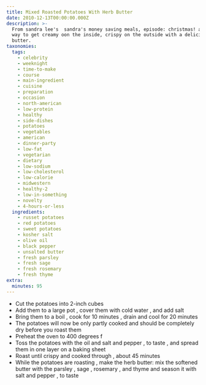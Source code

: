 ```yaml
---
title: Mixed Roasted Potatoes With Herb Butter
date: 2010-12-13T00:00:00.000Z
description: >-
  From sandra lee's  sandra's money saving meals, episode: christmas! a great
  way to get creamy oon the inside, crispy on the outside with a delicious herb
  butter.
taxonomies:
  tags:
    - celebrity
    - weeknight
    - time-to-make
    - course
    - main-ingredient
    - cuisine
    - preparation
    - occasion
    - north-american
    - low-protein
    - healthy
    - side-dishes
    - potatoes
    - vegetables
    - american
    - dinner-party
    - low-fat
    - vegetarian
    - dietary
    - low-sodium
    - low-cholesterol
    - low-calorie
    - midwestern
    - healthy-2
    - low-in-something
    - novelty
    - 4-hours-or-less
  ingredients:
    - russet potatoes
    - red potatoes
    - sweet potatoes
    - kosher salt
    - olive oil
    - black pepper
    - unsalted butter
    - fresh parsley
    - fresh sage
    - fresh rosemary
    - fresh thyme
extra:
  minutes: 95
---
```

 - Cut the potatoes into 2-inch cubes
 - Add them to a large pot , cover them with cold water , and add salt
 - Bring them to a boil , cook for 10 minutes , drain and cool for 20 minutes
 - The potatoes will now be only partly cooked and should be completely dry before you roast them
 - Preheat the oven to 400 degrees f
 - Toss the potatoes with the oil and salt and pepper , to taste , and spread them in one layer on a baking sheet
 - Roast until crispy and cooked through , about 45 minutes
 - While the potatoes are roasting , make the herb butter: mix the softened butter with the parsley , sage , rosemary , and thyme and season it with salt and pepper , to taste

